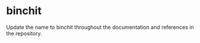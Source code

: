 # binchit

Update the name to binchit throughout the documentation and references in the repository.
